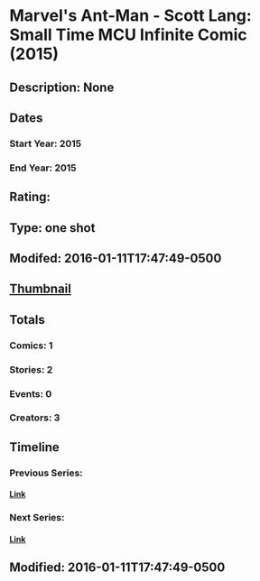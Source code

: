 # Marvel's Ant-Man - Scott Lang: Small Time MCU Infinite Comic (2015)
## Description: None
## Dates
### Start Year: 2015
### End Year: 2015
## Rating: 
## Type: one shot
## Modifed: 2016-01-11T17:47:49-0500
## [Thumbnail](http://i.annihil.us/u/prod/marvel/i/mg/c/03/56943102d69d6.jpg)
## Totals
### Comics: 1
### Stories: 2
### Events: 0
### Creators: 3
## Timeline
### Previous Series: 
#### [Link]()
### Next Series: 
#### [Link]()
## Modified: 2016-01-11T17:47:49-0500
